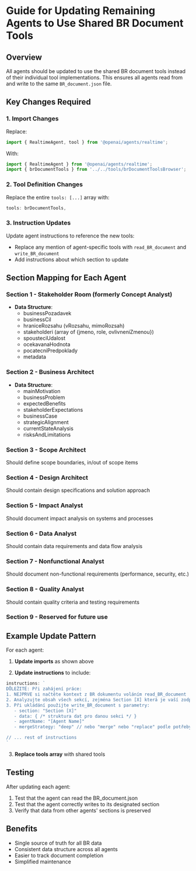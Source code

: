 # Guide for Updating Remaining Agents to Use Shared BR Document Tools

## Overview
All agents should be updated to use the shared BR document tools instead of their individual tool implementations. This ensures all agents read from and write to the same `BR_document.json` file.

## Key Changes Required

### 1. Import Changes
Replace:
```typescript
import { RealtimeAgent, tool } from '@openai/agents/realtime';
```

With:
```typescript
import { RealtimeAgent } from '@openai/agents/realtime';
import { brDocumentTools } from '../../tools/brDocumentToolsBrowser';
```

### 2. Tool Definition Changes
Replace the entire `tools: [...]` array with:
```typescript
tools: brDocumentTools,
```

### 3. Instruction Updates
Update agent instructions to reference the new tools:
- Replace any mention of agent-specific tools with `read_BR_document` and `write_BR_document`
- Add instructions about which section to update

## Section Mapping for Each Agent

### Section 1 - Stakeholder Room (formerly Concept Analyst)
- **Data Structure**: 
  - businessPozadavek
  - businessCil
  - hraniceRozsahu (vRozsahu, mimoRozsah)
  - stakeholderi (array of {jmeno, role, ovlivneniZmenou})
  - spousteciUdalost
  - ocekavanaHodnota
  - pocatecniPredpoklady
  - metadata

### Section 2 - Business Architect
- **Data Structure**:
  - mainMotivation
  - businessProblem
  - expectedBenefits
  - stakeholderExpectations
  - businessCase
  - strategicAlignment
  - currentStateAnalysis
  - risksAndLimitations

### Section 3 - Scope Architect
Should define scope boundaries, in/out of scope items

### Section 4 - Design Architect
Should contain design specifications and solution approach

### Section 5 - Impact Analyst
Should document impact analysis on systems and processes

### Section 6 - Data Analyst
Should contain data requirements and data flow analysis

### Section 7 - Nonfunctional Analyst
Should document non-functional requirements (performance, security, etc.)

### Section 8 - Quality Analyst
Should contain quality criteria and testing requirements

### Section 9 - Reserved for future use

## Example Update Pattern

For each agent:

1. **Update imports** as shown above

2. **Update instructions** to include:
```typescript
instructions: `
DŮLEŽITÉ: Při zahájení práce:
1. NEJPRVE si načtěte kontext z BR dokumentu voláním read_BR_document
2. Analyzujte obsah všech sekcí, zejména Section [X] která je vaší zodpovědností
3. Při ukládání použijte write_BR_document s parametry:
   - section: "Section [X]"
   - data: { /* struktura dat pro danou sekci */ }
   - agentName: "[Agent Name]"
   - mergeStrategy: "deep" // nebo "merge" nebo "replace" podle potřeby

// ... rest of instructions
`
```

3. **Replace tools array** with shared tools

## Testing
After updating each agent:
1. Test that the agent can read the BR_document.json
2. Test that the agent correctly writes to its designated section
3. Verify that data from other agents' sections is preserved

## Benefits
- Single source of truth for all BR data
- Consistent data structure across all agents
- Easier to track document completion
- Simplified maintenance